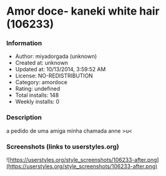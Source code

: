 # Amor doce- kaneki white hair (106233)

### Information
- Author: miyadorgada (unknown)
- Created at: unknown
- Updated at: 10/13/2014, 3:59:52 AM
- License: NO-REDISTRIBUTION
- Category: amordoce
- Rating: undefined
- Total installs: 148
- Weekly installs: 0


### Description
a pedido de uma amiga minha chamada anne >u<


### Screenshots (links to userstyles.org)
![https://userstyles.org/style_screenshots/106233-after.png](https://userstyles.org/style_screenshots/106233-after.png)


